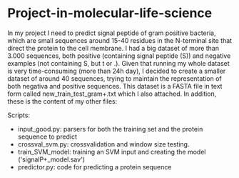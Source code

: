 # Project-in-molecular-life-science
In my project I need to predict signal peptide of gram positive bacteria, which are small sequences around 15-40 residues in the N-terminal site that direct the protein to the cell membrane. I had a big dataset of more than 3.000 sequences, both positive (containing signal peptide (S)) and negative examples (not containing S, but t or .). Given that running my whole dataset is very time-consuming (more than 24h day), I decided to create a smaller dataset of around 40 sequences, trying to maintain the representation of both negativa and positive sequences. This dataset is a FASTA file in text form called new_train_test_gram+.txt which I also attached. In addition, these is the content of my other files: 

Scripts: 
- input_good.py: parsers for both the training set and the protein sequence to predict
- crossval_svm.py: crossvalidation and window size testing. 
- train_SVM_model: training an SVM input and creating the model ('signalP+_model.sav')
- predictor.py: code for predicting a protein sequence

